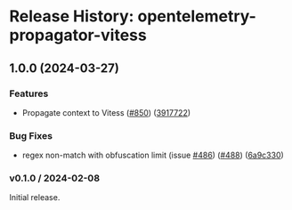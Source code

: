 # Release History: opentelemetry-propagator-vitess

## 1.0.0 (2024-03-27)


### Features

* Propagate context to Vitess ([#850](https://github.com/solarwinds/opentelemetry-ruby-contrib/issues/850)) ([3917722](https://github.com/solarwinds/opentelemetry-ruby-contrib/commit/39177225f74a6b591e7027745ce099393dc1909e))


### Bug Fixes

* regex non-match with obfuscation limit (issue [#486](https://github.com/solarwinds/opentelemetry-ruby-contrib/issues/486)) ([#488](https://github.com/solarwinds/opentelemetry-ruby-contrib/issues/488)) ([6a9c330](https://github.com/solarwinds/opentelemetry-ruby-contrib/commit/6a9c33088c6c9f39b2bc30247a3ed825553c07d4))

### v0.1.0 / 2024-02-08

Initial release.
